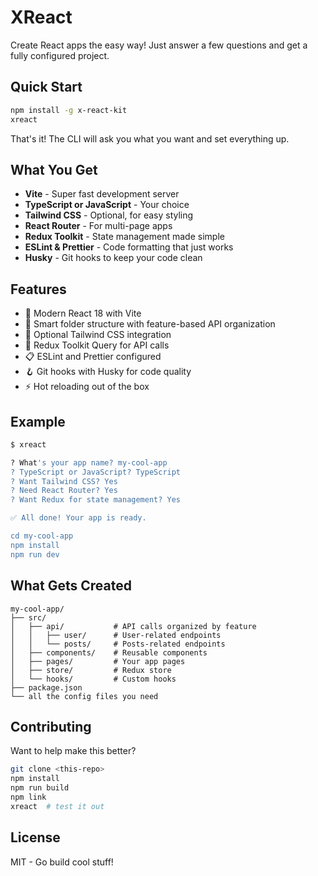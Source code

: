 # XReact

Create React apps the easy way! Just answer a few questions and get a fully configured project.

## Quick Start

```bash
npm install -g x-react-kit
xreact
```

That's it! The CLI will ask you what you want and set everything up.

## What You Get

- **Vite** - Super fast development server
- **TypeScript or JavaScript** - Your choice
- **Tailwind CSS** - Optional, for easy styling
- **React Router** - For multi-page apps
- **Redux Toolkit** - State management made simple
- **ESLint & Prettier** - Code formatting that just works
- **Husky** - Git hooks to keep your code clean

## Features

- 🚀 Modern React 18 with Vite
- 📁 Smart folder structure with feature-based API organization
- 🎨 Optional Tailwind CSS integration
- 🔄 Redux Toolkit Query for API calls
- 📋 ESLint and Prettier configured
- 🪝 Git hooks with Husky for code quality
- ⚡ Hot reloading out of the box

## Example

```bash
$ xreact

? What's your app name? my-cool-app
? TypeScript or JavaScript? TypeScript
? Want Tailwind CSS? Yes
? Need React Router? Yes
? Want Redux for state management? Yes

✅ All done! Your app is ready.

cd my-cool-app
npm install
npm run dev
```

## What Gets Created

```
my-cool-app/
├── src/
│   ├── api/           # API calls organized by feature
│   │   ├── user/      # User-related endpoints
│   │   └── posts/     # Posts-related endpoints
│   ├── components/    # Reusable components
│   ├── pages/         # Your app pages
│   ├── store/         # Redux store
│   └── hooks/         # Custom hooks
├── package.json
└── all the config files you need
```

## Contributing

Want to help make this better?

```bash
git clone <this-repo>
npm install
npm run build
npm link
xreact  # test it out
```

## License

MIT - Go build cool stuff!
